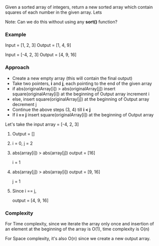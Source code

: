 Given a sorted array of integers, return a new sorted array which contain squares of each number in the given array. Lets

Note: Can we do this without using any **sort()** function?

### Example
Input = [1, 2, 3]
Output = [1, 4, 9]

Input = [-4, 2, 3]
Output = [4, 9, 16]

### Approach

- Create a new empty array (this will contain the final output)
- Take two pointers, **i** and **j**, each pointing to the end of the given array
- if abs(originalArray[i]) > abs(originalArray[j])
  insert square(originalArray[i]) at the beginning of Output array
  increment i
- else,
  insert square(originalArray[j]) at the beginning of Output array
  decrement j
- Continue the above steps (3, 4) till **i < j**
- If **i == j**
  insert square(originalArray[i]) at the beginning of Output array

Let's take the input array = [-4, 2, 3]

1. Output = []
2. i = 0, j = 2
3. abs(array[i]) > abs(array[j])
   output = [16]

   i = 1
4. abs(array[j]) > abs(array[i])
   output = [9, 16]

   j = 1
5. Since i == j,

   output = [4, 9, 16]


### Complexity

For Time complexity, since we iterate the array only once and insertion of an element at the beginning of the array is O(1),
time complexity is O(n)

For Space complexity, it's also O(n) since we create a new output array.
